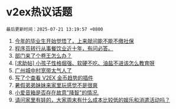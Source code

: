 # v2ex热议话题

`最后更新时间：2025-07-21 13:19:57 +0800`

1. [今年的毕业生开始觉悟了，上来就问能不能不缴社保](https://www.v2ex.com/t/1146498)
1. [程序员转行从事餐饮业近十年，有问必答。](https://www.v2ex.com/t/1146449)
1. [部门来了个卷王怎么办？](https://www.v2ex.com/t/1146518)
1. [[求助帖] 小孩子性格倔强、软硬不吃、油盐不进该怎么教育呀](https://www.v2ex.com/t/1146548)
1. [广州城中村宽带太气人了](https://www.v2ex.com/t/1146429)
1. [写了个查看 V2EX 金币趋势的插件](https://www.v2ex.com/t/1146494)
1. [暑假弟弟妹妹来家里玩感觉不是很爽](https://www.v2ex.com/t/1146478)
1. [小爱音箱是否存在故意"降智"的情况.](https://www.v2ex.com/t/1146472)
1. [请问家里有娃的，大家周末有什么成本比较低的娱乐和消遣活动吗？](https://www.v2ex.com/t/1146425)

